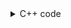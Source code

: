 <details><summary>C++ code</summary>

Runtime `33 ms` Beats `37.24%`.<br>
Memory `15.3 MB` Beats `34.55%`.

![](../../../../assets/20221230111655.png)

</details>
